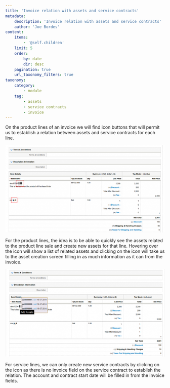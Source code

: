 ```yaml
---
title: 'Invoice relation with assets and service contracts'
metadata:
    description: 'Invoice relation with assets and service contracts'
    author: 'Joe Bordes'
content:
    items:
        - '@self.children'
    limit: 5
    order:
        by: date
        dir: desc
    pagination: true
    url_taxonomy_filters: true
taxonomy:
    category:
        - module
    tag:
        - assets
        - service contracts
        - invoice
---
```


On the product lines of an invoice we will find icon buttons that will permit us to establish a relation between assets and service contracts for each line.

![](invoiceasset01.png?width=100%)

For the product lines, the idea is to be able to quickly see the assets related to the product line sale and create new assets for that line. Hovering over the icon will show a list of related assets and clicking on the icon will take us to the asset creation screen filling in as much information as it can from the invoice.

![](invoiceasset02.png?width=100%)

For service lines, we can only create new service contracts by clicking on the icon as there is no invoice field on the service contract to establish the relation. The account and contract start date will be filled in from the invoice fields.
